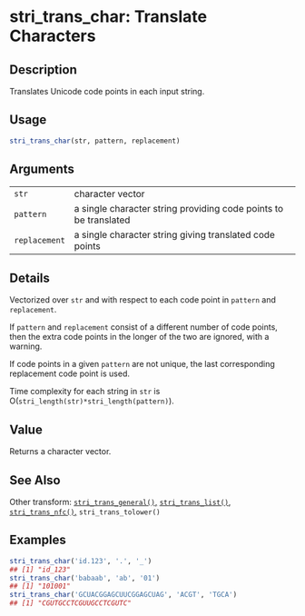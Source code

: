 # stri\_trans\_char: Translate Characters

## Description

Translates Unicode code points in each input string.

## Usage

```r
stri_trans_char(str, pattern, replacement)
```

## Arguments

|               |                                                                  |
|---------------|------------------------------------------------------------------|
| `str`         | character vector                                                 |
| `pattern`     | a single character string providing code points to be translated |
| `replacement` | a single character string giving translated code points          |

## Details

Vectorized over `str` and with respect to each code point in `pattern` and `replacement`.

If `pattern` and `replacement` consist of a different number of code points, then the extra code points in the longer of the two are ignored, with a warning.

If code points in a given `pattern` are not unique, the last corresponding replacement code point is used.

Time complexity for each string in `str` is O(`stri_length(str)*stri_length(pattern)`).

## Value

Returns a character vector.

## See Also

Other transform: [`stri_trans_general()`,](stri_trans_general.md) [`stri_trans_list()`,](stri_trans_list.md) [`stri_trans_nfc()`,](stri_trans_nf.md) `stri_trans_tolower()`

## Examples




```r
stri_trans_char('id.123', '.', '_')
## [1] "id_123"
stri_trans_char('babaab', 'ab', '01')
## [1] "101001"
stri_trans_char('GCUACGGAGCUUCGGAGCUAG', 'ACGT', 'TGCA')
## [1] "CGUTGCCTCGUUGCCTCGUTC"
```
